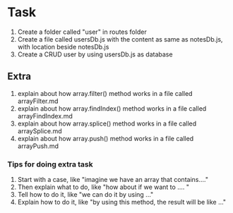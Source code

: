 # Task
1. Create a folder called "user" in routes folder
2. Create a file called usersDb.js with the content as same as notesDb.js, with location beside notesDb.js
3. Create a CRUD user by using usersDb.js as database

## Extra
1. explain about how array.filter() method works in a file called arrayFilter.md
2. explain about how array.findIndex() method works in a file called arrayFindIndex.md
3. explain about how array.splice() method works in a file called arraySplice.md
4. explain about how array.push() method works in a file called arrayPush.md

### Tips for doing extra task
1. Start with a case, like "imagine we have an array that contains...."
2. Then explain what to do, like "how about if we want to .... "
3. Tell how to do it, like "we can do it by using ..."
4. Explain how to do it, like "by using this method, the result will be like ..."
